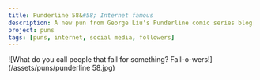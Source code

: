 ```yaml
---
title: Punderline 58&#58; Internet famous
description: A new pun from George Liu's Punderline comic series blog
project: puns
tags: [puns, internet, social media, followers]
---
```


![What do you call people that fall for something? Fall-o-wers!](/assets/puns/punderline 58.jpg)
